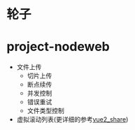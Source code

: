# 轮子

# project-nodeweb
- 文件上传
  - 切片上传
  - 断点续传
  - 并发控制
  - 错误重试
  - 文件类型控制
- 虚拟滚动列表(更详细的参考[vue2_share](https://github.com/zxlfly/vue2_share))